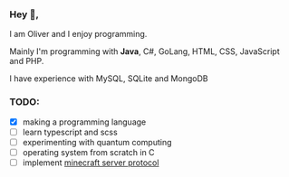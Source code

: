 ### Hey 👋,
I am Oliver and I enjoy programming.

Mainly I'm programming with **Java**, C#, GoLang, HTML, CSS, JavaScript and PHP.

I have experience with MySQL, SQLite and MongoDB

### TODO:
- [x] making a programming language
- [ ] learn typescript and scss
- [ ] experimenting with quantum computing
- [ ] operating system from scratch in C
- [ ] implement [minecraft server protocol](https://wiki.vg/Protocol)
